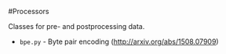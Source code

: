#Processors

Classes for pre- and postprocessing data.

- `bpe.py` - Byte pair encoding (http://arxiv.org/abs/1508.07909)